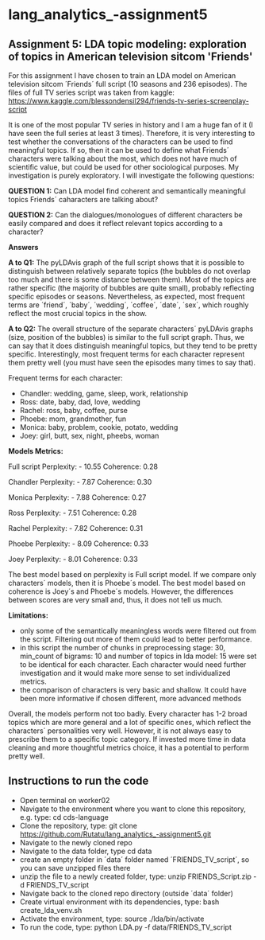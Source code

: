 # lang_analytics_-assignment5


## Assignment 5: LDA topic modeling: exploration of topics in American television sitcom 'Friends'


For this assignment I have chosen to train an LDA model on American television sitcom ´Friends´ full script (10 seasons and 236 episodes). The files of full TV series script was taken from kaggle: https://www.kaggle.com/blessondensil294/friends-tv-series-screenplay-script


It is one of the  most popular TV series in history and I am a huge fan of it (I have seen the full series at least 3 times). Therefore, it is very interesting to test whether the conversations of the characters can be used to find meaningful topics. If so, then it can be used to define what Friends´ characters were talking about the most, which does not have much of scientific value, but could be used for other sociological purposes. My investigation is purely exploratory. I will investigate the following questions:

__QUESTION 1:__ Can LDA model find coherent and semantically meaningful topics Friends´ caharacters are talking about?

__QUESTION 2:__ Can the dialogues/monologues of different characters be easily compared and does it reflect relevant topics according to a character? 



__Answers__

__A to Q1:__ The pyLDAvis graph of the full script shows that it is possible to distinguish between relatively separate topics (the bubbles do not overlap too much and there is some distance between them). Most of the topics are rather specific (the majority of bubbles are quite small), probably reflecting  specific episodes or seasons. Nevertheless, as expected, most frequent terms are ´friend´, ´baby´, ´wedding´, ´coffee´, ´date´, ´sex´, which roughly reflect the most crucial topics in the show.



__A to Q2:__ The overall structure of the separate characters´  pyLDAvis graphs (size, position of the bubbles) is similar to the full script graph. Thus, we can say that it does distinguish meaningful topics, but they tend to be pretty specific. Interestingly, most frequent terms for each character represent them pretty well (you must have seen the episodes many times to say that).

Frequent terms for each character:
- Chandler: wedding, game, sleep, work, relationship
- Ross: date, baby, dad, love, wedding
- Rachel: ross, baby, coffee, purse
- Phoebe: mom, grandmother, fun
- Monica: baby, problem, cookie, potato, wedding
- Joey: girl, butt, sex, night, pheebs, woman


__Models Metrics:__

Full script
Perplexity: - 10.55
Coherence: 0.28

Chandler
Perplexity: - 7.87
Coherence: 0.30

Monica
Perplexity: - 7.88
Coherence: 0.27

Ross
Perplexity: - 7.51
Coherence: 0.28

Rachel
Perplexity: - 7.82
Coherence: 0.31

Phoebe
Perplexity: - 8.09
Coherence: 0.33

Joey
Perplexity: - 8.01
Coherence: 0.33

The best model based on perplexity is Full script model. If we compare only characters´ models, then it is Phoebe´s model.
The best model based on coherence is Joey´s and Phoebe´s models.
However, the differences between scores are very small and, thus, it does not tell us much.

__Limitations:__
- only some of the semantically meaningless words were filtered out from the script. Filtering out more of them could lead to better performance.
- in this script the number of chunks in preprocessing stage: 30, min_count of bigrams: 10 and number of topics in lda model: 15 were set to be identical for each character. Each character would need further investigation and it would make more sense to set individualized metrics.
- the comparison of characters is very basic and shallow. It could have been more informative if chosen different, more advanced methods


Overall, the models perform not too badly. Every character has 1-2 broad topics which are more general and a lot of specific ones, which reflect the characters´ personalities very well. However, it is not always easy to prescribe them to a specific topic category. If invested more time in data cleaning and more thoughtful metrics choice, it has a potential to perform pretty well.


## Instructions to run the code


- Open terminal on worker02
- Navigate to the environment where you want to clone this repository, e.g. type: cd cds-language
- Clone the repository, type: git clone https://github.com/Rutatu/lang_analytics_-assignment5.git
- Navigate to the newly cloned repo
- Navigate to the data folder, type cd data
- create an empty folder in ´data´ folder named ´FRIENDS_TV_script´, so you can save unzipped files there
- unzip the file to a newly created folder, type: unzip FRIENDS_Script.zip -d FRIENDS_TV_script
- Navigate back to the cloned repo directory (outside ´data´ folder)
- Create virtual environment with its dependencies, type: bash create_lda_venv.sh
- Activate the environment, type: source ./lda/bin/activate
- To run the code, type: python LDA.py -f data/FRIENDS_TV_script
